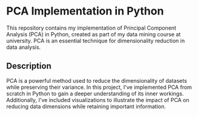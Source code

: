 # PCA Implementation in Python

This repository contains my implementation of Principal Component Analysis (PCA) in Python, created as part of my data mining course at university. PCA is an essential technique for dimensionality reduction in data analysis.

## Description

PCA is a powerful method used to reduce the dimensionality of datasets while preserving their variance. In this project, I've implemented PCA from scratch in Python to gain a deeper understanding of its inner workings. Additionally, I've included visualizations to illustrate the impact of PCA on reducing data dimensions while retaining important information.

